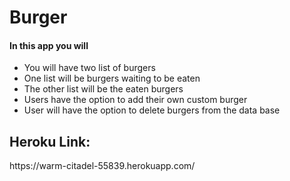 # Burger

<h4>In this app you will</h4>

* You will have two list of burgers
* One list will be burgers waiting to be eaten
* The other list will be the eaten burgers
* Users have the option to add their own custom burger
* User will have the option to delete burgers from the data base

<h2>Heroku Link: </h2> 
https://warm-citadel-55839.herokuapp.com/

